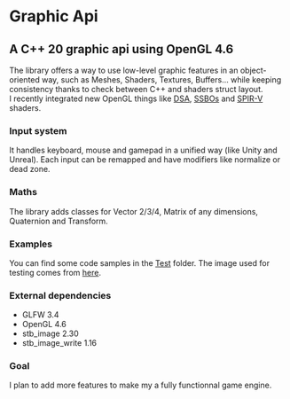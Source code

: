 # Graphic Api
## A C++ 20 graphic api using OpenGL 4.6
The library offers a way to use low-level graphic features in an object-oriented way, such as Meshes, Shaders, Textures, Buffers... while keeping consistency thanks to check between C++ and shaders struct layout.\
I recently integrated new OpenGL things like [DSA](https://www.khronos.org/opengl/wiki/Direct_State_Access), [SSBOs](https://www.khronos.org/opengl/wiki/Shader_Storage_Buffer_Object) and [SPIR-V](https://www.khronos.org/opengl/wiki/SPIR-V) shaders.

### Input system
It handles keyboard, mouse and gamepad in a unified way (like Unity and Unreal). Each input can be remapped and have modifiers like normalize or dead zone.

### Maths
The library adds classes for Vector 2/3/4, Matrix of any dimensions, Quaternion and Transform.

### Examples
You can find some code samples in the [Test](https://github.com/Renberget/Engine/tree/master/Test) folder. The image used for testing comes from [here](https://aamatniekss.itch.io/fantasy-knight-free-pixelart-animated-character).

### External dependencies
- GLFW 3.4
- OpenGL 4.6
- stb_image 2.30
- stb_image_write 1.16

### Goal
I plan to add more features to make my a fully functionnal game engine.
